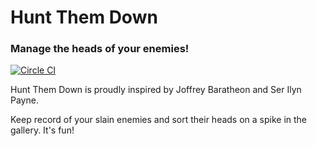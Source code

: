 # Hunt Them Down
### Manage the heads of your enemies!

[![Circle CI](https://circleci.com/gh/MadCatme/HuntThemDown.png?style=badge&circle-token=d085386ac48f004de3e7d83fdd9bbdc764399a7d)](https://circleci.com/gh/MadCatme/HuntThemDown)

Hunt Them Down is proudly inspired by Joffrey Baratheon and Ser Ilyn Payne.

Keep record of your slain enemies and sort their heads on a spike in the gallery. It's fun!

